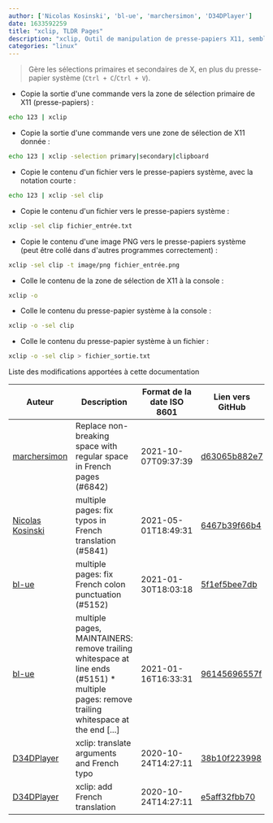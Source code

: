 ```yaml
---
author: ['Nicolas Kosinski', 'bl-ue', 'marchersimon', 'D34DPlayer']
date: 1633592259
title: "xclip, TLDR Pages"
description: "xclip, Outil de manipulation de presse-papiers X11, semblable à `xsel`."
categories: "linux"
---
```

> Gère les sélections primaires et secondaires de X, en plus du presse-papier système (`Ctrl + C`/`Ctrl + V`).

- Copie la sortie d'une commande vers la zone de sélection primaire de X11 (presse-papiers) :

```bash
echo 123 | xclip
```

- Copie la sortie d'une commande vers une zone de sélection de X11 donnée :

```bash
echo 123 | xclip -selection primary|secondary|clipboard
```

- Copie le contenu d'un fichier vers le presse-papiers système, avec la notation courte :

```bash
echo 123 | xclip -sel clip
```

- Copie le contenu d'un fichier vers le presse-papiers système :

```bash
xclip -sel clip fichier_entrée.txt
```

- Copie le contenu d'une image PNG vers le presse-papiers système (peut être collé dans d'autres programmes correctement) :

```bash
xclip -sel clip -t image/png fichier_entrée.png
```

- Colle le contenu de la zone de sélection de X11 à la console :

```bash
xclip -o
```

- Colle le contenu du presse-papier système à la console :

```bash
xclip -o -sel clip
```

- Colle le contenu du presse-papier système à un fichier :

```bash
xclip -o -sel clip > fichier_sortie.txt
```
Liste des modifications apportées à cette documentation


Auteur | Description | Format de la date ISO 8601 | Lien vers GitHub
------|-----|-----|-----
[marchersimon](mailto:50295997+marchersimon@users.noreply.github.com) | Replace non-breaking space with regular space in French pages (#6842) | 2021-10-07T09:37:39 | [d63065b882e7](https://github.com/tldr-pages/tldr/commit/d63065b882e77c3d3361e76cfa7f28bf5415832e)
[Nicolas Kosinski](mailto:nicokosi@yahoo.com) | multiple pages: fix typos in French translation (#5841) | 2021-05-01T18:49:31 | [6467b39f66b4](https://github.com/tldr-pages/tldr/commit/6467b39f66b40110a64d13af20f1a7ab27380fa9)
[bl-ue](mailto:54780737+bl-ue@users.noreply.github.com) | multiple pages: fix French colon punctuation (#5152) | 2021-01-30T18:03:18 | [5f1ef5bee7db](https://github.com/tldr-pages/tldr/commit/5f1ef5bee7dba1b2749d25e4d0a7be22c89cf8b4)
[bl-ue](mailto:54780737+bl-ue@users.noreply.github.com) | multiple pages, MAINTAINERS: remove trailing whitespace at line ends (#5151) * multiple pages: remove trailing whitespace at the end [...] | 2021-01-16T16:33:31 | [96145696557f](https://github.com/tldr-pages/tldr/commit/96145696557f2ee2d55577cd8a617d5a1885d200)
[D34DPlayer](mailto:d34dplayer@protonmail.com) | xclip: translate arguments and French typo | 2020-10-24T14:27:11 | [38b10f223998](https://github.com/tldr-pages/tldr/commit/38b10f2239988cda3ab349be763c6869480c1a14)
[D34DPlayer](mailto:d34dplayer@protonmail.com) | xclip: add French translation | 2020-10-24T14:27:11 | [e5aff32fbb70](https://github.com/tldr-pages/tldr/commit/e5aff32fbb70d2be4a11b18c82f40de1b884534b)

